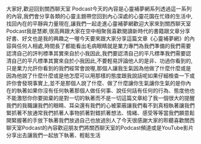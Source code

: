 大家好,歡迎回到關西聊天室 Podcast今天的內容是心靈補夢網系列透過這一系列的內容,我們會分享各類的心靈主題帶您回到內心深處的心靈花園在忙碌的生活中,找回內在的平靜與力量現在,讓我們一起走進心靈補夢網歡迎大家來到關西聊天室 Podcast我是慧卿,很高興跟大家在空中相聚我喜歡閱讀新時代的書籍跟文章分享好書、好文也是我的興趣之一喔今天要來跟大家分享這篇文章《心靈補夢網》的內容與任何人相處,時間長了都能看出毛病眼睛就是業力專門為我們準備的我們需要認清自己的評判標準其實來自於小我因此,我們要認清自己的平凡標準我們需要認清自己的平凡標準其實來自於小我因此,不要輕易評論他人的是非、功過你看到的,只是業力允許你看到的我們經常會說喔,那個人讓我生氣因為他做了什麼什麼或是因為他說了什麼什麼或是他怎麼可以用那樣的態度跟我說話呢如果仔細檢查一下或許你會發現事實上,並不是那個人說了什麼、做了什麼讓你生氣讓你生氣的是你內在的執著如果你沒有任何執著那個人做任何事、說任何話有任何的行為、態度他也不能激怒你你要拋棄的是對一切的執著而不是一切這篇文章給了我一個很大的提醒我們的我職讓我們的眼睛、耳朵還有我們的心被蒙蔽讓我們看不到真相執著讓我們緊抓著不放通常我們抓著人事物抓著對錯抓著想法、情緒、感受等等當我們願意鬆開緊握著的手放下執著我們放過自己也放過別人了今天很感謝大家的聆聽喜歡關西聊天室Podcast的內容歡迎朋友們將關西聊天室的Podcast頻道或是YouTube影片分享出去讓我們一起放下執著、輕鬆生活